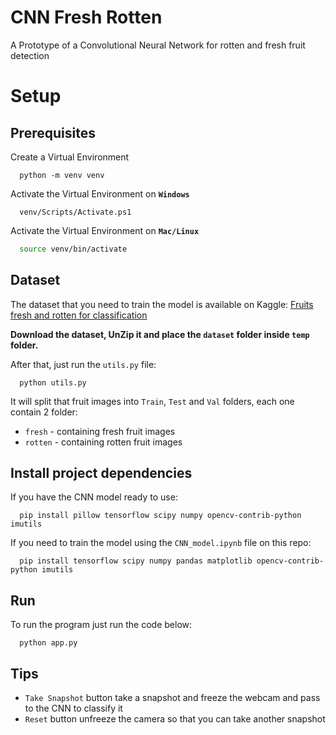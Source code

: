 # CNN Fresh Rotten
A Prototype of a Convolutional Neural Network for rotten and fresh fruit detection

# Setup

## Prerequisites

Create a Virtual Environment
```
  python -m venv venv
```

Activate the Virtual Environment on **`Windows`**
```
  venv/Scripts/Activate.ps1
```

Activate the Virtual Environment on **`Mac/Linux`**
```bash
  source venv/bin/activate
```

## Dataset
The dataset that you need to train the model is available on Kaggle: [Fruits fresh and rotten for classification](https://www.kaggle.com/sriramr/fruits-fresh-and-rotten-for-classification)

**Download the dataset, UnZip it and place the `dataset` folder inside `temp` folder.**

After that, just run the `utils.py` file:
```
  python utils.py
```

It will split that fruit images into `Train`, `Test` and `Val` folders, each one contain 2 folder:
* `fresh`   - containing fresh fruit images
* `rotten`  - containing rotten fruit images

## Install project dependencies
If you have the CNN model ready to use:
```
  pip install pillow tensorflow scipy numpy opencv-contrib-python imutils 
```

If you need to train the model using the `CNN_model.ipynb` file on this repo:
```
  pip install tensorflow scipy numpy pandas matplotlib opencv-contrib-python imutils 
```

## Run
To run the program just run the code below:
```
  python app.py
```

## Tips
* `Take Snapshot` button take a snapshot and freeze the webcam and pass to the CNN to classify it
* `Reset` button unfreeze the camera so that you can take another snapshot